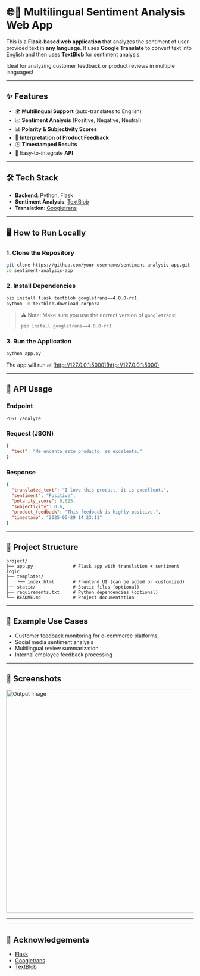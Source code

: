 
# 🌐🧠 Multilingual Sentiment Analysis Web App

This is a **Flask-based web application** that analyzes the sentiment of user-provided text in **any language**. It uses **Google Translate** to convert text into English and then uses **TextBlob** for sentiment analysis.

Ideal for analyzing customer feedback or product reviews in multiple languages!

---

## ✨ Features

- 🌍 **Multilingual Support** (auto-translates to English)
- 📈 **Sentiment Analysis** (Positive, Negative, Neutral)
- 📊 **Polarity & Subjectivity Scores**
- 🧠 **Interpretation of Product Feedback**
- 🕒 **Timestamped Results**
- 🧩 Easy-to-integrate **API**

---

## 🛠️ Tech Stack

- **Backend**: Python, Flask
- **Sentiment Analysis**: [TextBlob](https://textblob.readthedocs.io/en/dev/)
- **Translation**: [Googletrans](https://py-googletrans.readthedocs.io/en/latest/)

---

## 🖥️ How to Run Locally

### 1. Clone the Repository

```bash
git clone https://github.com/your-username/sentiment-analysis-app.git
cd sentiment-analysis-app
````

### 2. Install Dependencies

```bash
pip install flask textblob googletrans==4.0.0-rc1
python -m textblob.download_corpora
```

> ⚠️ Note: Make sure you use the correct version of `googletrans`:
>
> ```bash
> pip install googletrans==4.0.0-rc1
> ```

### 3. Run the Application

```bash
python app.py
```

The app will run at [http://127.0.0.1:5000](http://127.0.0.1:5000)

---

## 📮 API Usage

### Endpoint

```
POST /analyze
```

### Request (JSON)

```json
{
  "text": "Me encanta este producto, es excelente."
}
```

### Response

```json
{
  "translated_text": "I love this product, it is excellent.",
  "sentiment": "Positive",
  "polarity_score": 0.625,
  "subjectivity": 0.6,
  "product_feedback": "This feedback is highly positive.",
  "timestamp": "2025-05-29 14:23:11"
}
```

---

## 📁 Project Structure

```
project/
├── app.py               # Flask app with translation + sentiment logic
├── templates/
│   └── index.html       # Frontend UI (can be added or customized)
├── static/              # Static files (optional)
├── requirements.txt     # Python dependencies (optional)
└── README.md            # Project documentation
```

---

## 🧪 Example Use Cases

* Customer feedback monitoring for e-commerce platforms
* Social media sentiment analysis
* Multilingual review summarization
* Internal employee feedback processing

---

## 📸 Screenshots


<img src="https://github.com/user-attachments/assets/0ffcc6c8-f9fb-42f9-988d-ff3e32b31808" alt="Output Image" width="600"/>


---

---

## 🙌 Acknowledgements

* [Flask](https://flask.palletsprojects.com/)
* [Googletrans](https://github.com/ssut/py-googletrans)
* [TextBlob](https://textblob.readthedocs.io/en/dev/)

```

